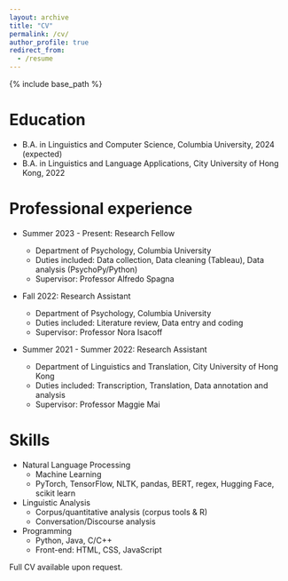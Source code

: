 ```yaml
---
layout: archive
title: "CV"
permalink: /cv/
author_profile: true
redirect_from:
  - /resume
---
```


{% include base_path %}

Education
======
* B.A. in Linguistics and Computer Science, Columbia University, 2024
(expected)
* B.A. in Linguistics and Language Applications, City University of Hong Kong, 2022

Professional experience
======
* Summer 2023 - Present: Research Fellow
  * Department of Psychology, Columbia University
  * Duties included: Data collection, Data cleaning (Tableau), Data analysis (PsychoPy/Python)
  * Supervisor: Professor Alfredo Spagna

* Fall 2022: Research Assistant
  * Department of Psychology, Columbia University
  * Duties included: Literature review, Data entry and coding
  * Supervisor: Professor Nora Isacoff

* Summer 2021 - Summer 2022: Research Assistant
  * Department of Linguistics and Translation, City University of Hong Kong
  * Duties included: Transcription, Translation, Data annotation and analysis
  * Supervisor: Professor Maggie Mai


Skills
======
* Natural Language Processing
  * Machine Learning
  * PyTorch, TensorFlow, NLTK, pandas, BERT, regex, Hugging Face, scikit learn
* Linguistic Analysis
  * Corpus/quantitative analysis (corpus tools & R)
  * Conversation/Discourse analysis
* Programming
  * Python, Java, C/C++
  * Front-end: HTML, CSS, JavaScript

Full CV available upon request.
